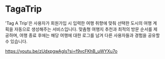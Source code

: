 # TagaTrip
'Tag A Trip'은 사용자가 회원가입 시 입력한 여행 취향에 맞춰 선택한 도시의 여행 계획을 자동으로 생성해주는 서비스입니다. 맞춤형 여행지 추천과 최적의 방문 순서를 제공하며, 여행 종료 후에는 해당 여행에 대한 로그를 남겨 다른 사용자들과 경험을 공유할 수 있습니다.


https://youtu.be/zUdxpgwAgls?si=f9vcFKhB_uWYXu7o

